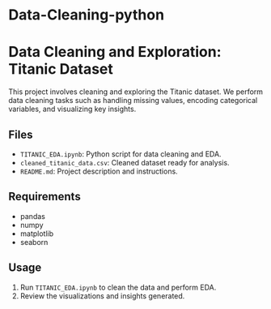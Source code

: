 # Data-Cleaning-python
# Data Cleaning and Exploration: Titanic Dataset

This project involves cleaning and exploring the Titanic dataset. We perform data cleaning tasks such as handling missing values, encoding categorical variables, and visualizing key insights.

## Files
- `TITANIC_EDA.ipynb`: Python script for data cleaning and EDA.
- `cleaned_titanic_data.csv`: Cleaned dataset ready for analysis.
- `README.md`: Project description and instructions.

## Requirements
- pandas
- numpy
- matplotlib
- seaborn

## Usage
1. Run `TITANIC_EDA.ipynb` to clean the data and perform EDA.
2. Review the visualizations and insights generated.

